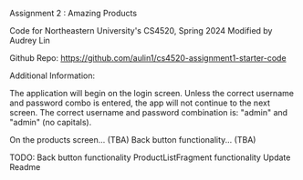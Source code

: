 Assignment 2 : Amazing Products

Code for Northeastern University's CS4520, Spring 2024
Modified by Audrey Lin

Github Repo: https://github.com/aulin1/cs4520-assignment1-starter-code

Additional Information: 

The application will begin on the login screen. Unless the correct username and password combo is entered, the app will not continue to the next screen. The correct username and password combination is: "admin" and "admin" (no capitals).

On the products screen... (TBA)
Back button functionality... (TBA)

TODO:
Back button functionality
ProductListFragment functionality
Update Readme